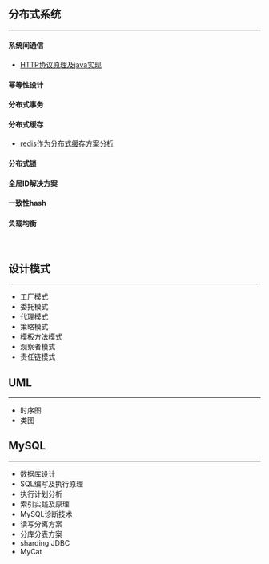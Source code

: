 ## 分布式系统

***

#### 系统间通信

- [HTTP协议原理及java实现](docs/distribute/HTTP协议原理及java实现.md)

#### 幂等性设计

#### 分布式事务

#### 分布式缓存

- [redis作为分布式缓存方案分析](docs/distribute/redis作为分布式缓存方案分析.md)

#### 分布式锁

#### 全局ID解决方案

#### 一致性hash

#### 负载均衡

<br>

## 设计模式

***

- 工厂模式
- 委托模式
- 代理模式
- 策略模式
- 模板方法模式
- 观察者模式
- 责任链模式

## UML

***

- 时序图
- 类图

## MySQL

***

- 数据库设计
- SQL编写及执行原理
- 执行计划分析
- 索引实践及原理
- MySQL诊断技术
- 读写分离方案
- 分库分表方案
- sharding JDBC
- MyCat